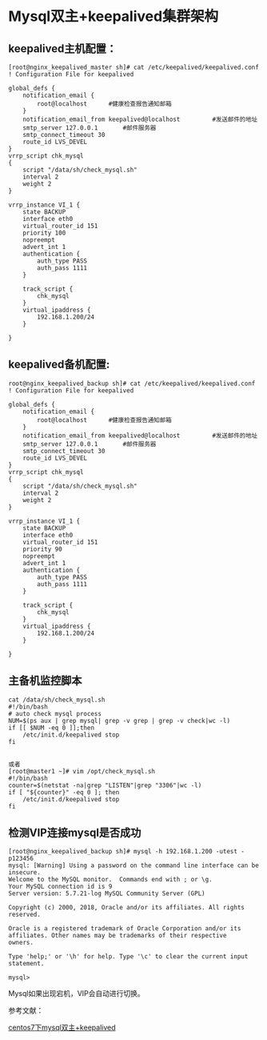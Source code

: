 # Mysql双主+keepalived集群架构


## keepalived主机配置：
    [root@nginx_keepalived_master sh]# cat /etc/keepalived/keepalived.conf
    ! Configuration File for keepalived
    
    global_defs {
        notification_email {
            root@localhost      #健康检查报告通知邮箱
        }
        notification_email_from keepalived@localhost         #发送邮件的地址
        smtp_server 127.0.0.1       #邮件服务器
        smtp_connect_timeout 30
        route_id LVS_DEVEL
    }
    vrrp_script chk_mysql
    {
        script "/data/sh/check_mysql.sh"
        interval 2
        weight 2
    }
    
    vrrp_instance VI_1 {
        state BACKUP
        interface eth0
        virtual_router_id 151
        priority 100
        nopreempt
        advert_int 1
        authentication {
            auth_type PASS
            auth_pass 1111
        }
    
        track_script {
            chk_mysql
        }
        virtual_ipaddress {
            192.168.1.200/24
        }
       
    } 


	
	
## keepalived备机配置:
    root@nginx_keepalived_backup sh]# cat /etc/keepalived/keepalived.conf
    ! Configuration File for keepalived
    
    global_defs {
        notification_email {
            root@localhost      #健康检查报告通知邮箱
        }
        notification_email_from keepalived@localhost         #发送邮件的地址
        smtp_server 127.0.0.1       #邮件服务器
        smtp_connect_timeout 30
        route_id LVS_DEVEL
    }
    vrrp_script chk_mysql
    {
        script "/data/sh/check_mysql.sh"
        interval 2
        weight 2
    }
    
    vrrp_instance VI_1 {
        state BACKUP
        interface eth0
        virtual_router_id 151
        priority 90
        nopreempt
        advert_int 1
        authentication {
            auth_type PASS
            auth_pass 1111
        }
    
        track_script {
            chk_mysql
        }
        virtual_ipaddress {
            192.168.1.200/24
        }
       
    } 


## 主备机监控脚本

    cat /data/sh/check_mysql.sh 
    #!/bin/bash
    # auto check mysql process
    NUM=$(ps aux | grep mysql| grep -v grep | grep -v check|wc -l)
    if [[ $NUM -eq 0 ]];then
        /etc/init.d/keepalived stop
    fi
    

    或者
    [root@master1 ~]# vim /opt/check_mysql.sh
    #!/bin/bash
    counter=$(netstat -na|grep "LISTEN"|grep "3306"|wc -l)
    if [ "${counter}" -eq 0 ]; then
        /etc/init.d/keepalived stop
    fi

## 检测VIP连接mysql是否成功

    [root@nginx_keepalived_backup sh]# mysql -h 192.168.1.200 -utest -p123456
    mysql: [Warning] Using a password on the command line interface can be insecure.
    Welcome to the MySQL monitor.  Commands end with ; or \g.
    Your MySQL connection id is 9
    Server version: 5.7.21-log MySQL Community Server (GPL)
    
    Copyright (c) 2000, 2018, Oracle and/or its affiliates. All rights reserved.
    
    Oracle is a registered trademark of Oracle Corporation and/or its
    affiliates. Other names may be trademarks of their respective
    owners.
    
    Type 'help;' or '\h' for help. Type '\c' to clear the current input statement.
    
    mysql>


Mysql如果出现宕机，VIP会自动进行切换。


参考文献：

[centos7下mysql双主+keepalived](https://www.cnblogs.com/benjamin77/p/8682360.html)